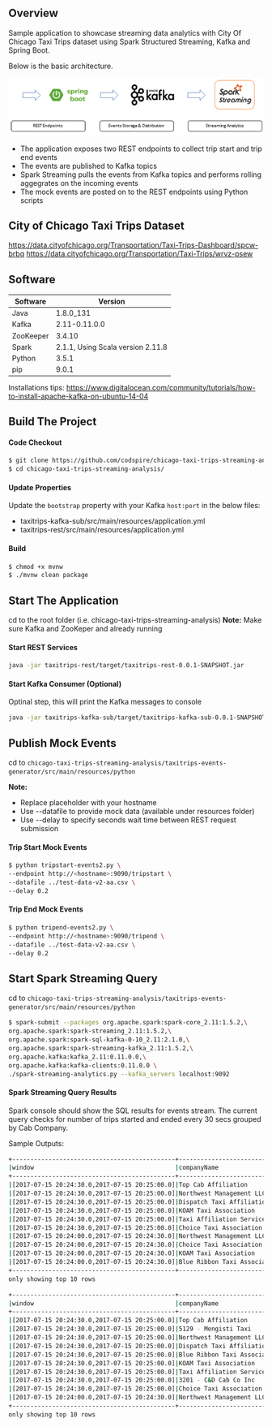 ## Overview
Sample application to showcase streaming data analytics with City Of Chicago Taxi Trips dataset using Spark Structured Streaming, Kafka and Spring Boot.

Below is the basic architecture.

![](design.png)

* The application exposes two REST endpoints to collect trip start and trip end events
* The events are published to Kafka topics
* Spark Streaming pulls the events from Kafka topics and performs rolling aggegrates on the incoming events
* The mock events are posted on to the REST endpoints using Python scripts

## City of Chicago Taxi Trips Dataset
https://data.cityofchicago.org/Transportation/Taxi-Trips-Dashboard/spcw-brbq
https://data.cityofchicago.org/Transportation/Taxi-Trips/wrvz-psew

## Software
|Software|Version|
|--------|--------|
|Java|1.8.0_131|
|Kafka|2.11-0.11.0.0|
|ZooKeeper|3.4.10|
|Spark|2.1.1, Using Scala version 2.11.8|
|Python|3.5.1|
|pip|9.0.1|

Installations tips: https://www.digitalocean.com/community/tutorials/how-to-install-apache-kafka-on-ubuntu-14-04

## Build The Project
#### Code Checkout
```bash
$ git clone https://github.com/codspire/chicago-taxi-trips-streaming-analysis.git
$ cd chicago-taxi-trips-streaming-analysis/
```
#### Update Properties
Update the `bootstrap` property with your Kafka `host:port` in the below files:
* taxitrips-kafka-sub/src/main/resources/application.yml
* taxitrips-rest/src/main/resources/application.yml

#### Build
```bash
$ chmod +x mvnw
$ ./mvnw clean package
```
## Start The Application
cd to the root folder (i.e. chicago-taxi-trips-streaming-analysis)
**Note:** Make sure Kafka and ZooKeper and already running

#### Start REST Services
```bash
java -jar taxitrips-rest/target/taxitrips-rest-0.0.1-SNAPSHOT.jar
```
#### Start Kafka Consumer (Optional)
Optinal step, this will print the Kafka messages to console
```bash
java -jar taxitrips-kafka-sub/target/taxitrips-kafka-sub-0.0.1-SNAPSHOT.jar
```
## Publish Mock Events

cd to `chicago-taxi-trips-streaming-analysis/taxitrips-events-generator/src/main/resources/python`

**Note:**
* Replace <hostname> placeholder with your hostname
* Use --datafile to provide mock data (available under resources folder)
* Use --delay to specify seconds wait time between REST request submission

#### Trip Start Mock Events
```bash
$ python tripstart-events2.py \
--endpoint http://<hostname>:9090/tripstart \
--datafile ../test-data-v2-aa.csv \
--delay 0.2
```
#### Trip End Mock Events
```bash
$ python tripend-events2.py \
--endpoint http://<hostname>:9090/tripend \
--datafile ../test-data-v2-aa.csv \
--delay 0.2
```
## Start Spark Streaming Query
cd to `chicago-taxi-trips-streaming-analysis/taxitrips-events-generator/src/main/resources/python`
```bash
$ spark-submit --packages org.apache.spark:spark-core_2.11:1.5.2,\
org.apache.spark:spark-streaming_2.11:1.5.2,\
org.apache.spark:spark-sql-kafka-0-10_2.11:2.1.0,\
org.apache.spark:spark-streaming-kafka_2.11:1.5.2,\
org.apache.kafka:kafka_2.11:0.11.0.0,\
org.apache.kafka:kafka-clients:0.11.0.0 \
./spark-streaming-analytics.py --kafka_servers localhost:9092
```
#### Spark Streaming Query Results
Spark console should show the SQL results for events stream. The current query checks for number of trips started and ended every 30 secs grouped by Cab Company.

Sample Outputs:
```bash
+---------------------------------------------+---------------------------------+-----+----------------+
|window                                       |companyName                      |count|eventType       |
+---------------------------------------------+---------------------------------+-----+----------------+
|[2017-07-15 20:24:30.0,2017-07-15 20:25:00.0]|Top Cab Affiliation              |3    |tripstart events|
|[2017-07-15 20:24:30.0,2017-07-15 20:25:00.0]|Northwest Management LLC         |3    |tripstart events|
|[2017-07-15 20:24:30.0,2017-07-15 20:25:00.0]|Dispatch Taxi Affiliation        |25   |tripstart events|
|[2017-07-15 20:24:30.0,2017-07-15 20:25:00.0]|KOAM Taxi Association            |7    |tripstart events|
|[2017-07-15 20:24:30.0,2017-07-15 20:25:00.0]|Taxi Affiliation Services        |40   |tripstart events|
|[2017-07-15 20:24:30.0,2017-07-15 20:25:00.0]|Choice Taxi Association          |11   |tripstart events|
|[2017-07-15 20:24:00.0,2017-07-15 20:24:30.0]|Northwest Management LLC         |12   |tripstart events|
|[2017-07-15 20:24:00.0,2017-07-15 20:24:30.0]|Choice Taxi Association          |21   |tripstart events|
|[2017-07-15 20:24:00.0,2017-07-15 20:24:30.0]|KOAM Taxi Association            |9    |tripstart events|
|[2017-07-15 20:24:00.0,2017-07-15 20:24:30.0]|Blue Ribbon Taxi Association Inc.|4    |tripstart events|
+---------------------------------------------+---------------------------------+-----+----------------+
only showing top 10 rows
```

```bash
+---------------------------------------------+---------------------------------+-----+--------------+
|window                                       |companyName                      |count|eventType     |
+---------------------------------------------+---------------------------------+-----+--------------+
|[2017-07-15 20:24:30.0,2017-07-15 20:25:00.0]|Top Cab Affiliation              |2    |tripend events|
|[2017-07-15 20:24:30.0,2017-07-15 20:25:00.0]|5129 - Mengisti Taxi             |1    |tripend events|
|[2017-07-15 20:24:30.0,2017-07-15 20:25:00.0]|Northwest Management LLC         |3    |tripend events|
|[2017-07-15 20:24:30.0,2017-07-15 20:25:00.0]|Dispatch Taxi Affiliation        |16   |tripend events|
|[2017-07-15 20:24:30.0,2017-07-15 20:25:00.0]|Blue Ribbon Taxi Association Inc.|2    |tripend events|
|[2017-07-15 20:24:30.0,2017-07-15 20:25:00.0]|KOAM Taxi Association            |2    |tripend events|
|[2017-07-15 20:24:30.0,2017-07-15 20:25:00.0]|Taxi Affiliation Services        |22   |tripend events|
|[2017-07-15 20:24:30.0,2017-07-15 20:25:00.0]|3201 - C&D Cab Co Inc            |1    |tripend events|
|[2017-07-15 20:24:30.0,2017-07-15 20:25:00.0]|Choice Taxi Association          |10   |tripend events|
|[2017-07-15 20:24:00.0,2017-07-15 20:24:30.0]|Northwest Management LLC         |4    |tripend events|
+---------------------------------------------+---------------------------------+-----+--------------+
only showing top 10 rows
```
